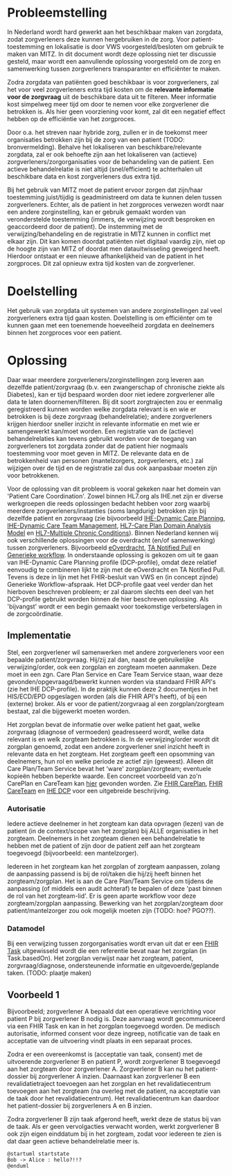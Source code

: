 # Probleemstelling
In Nederland wordt hard gewerkt aan het beschikbaar maken van zorgdata, zodat zorgverleners deze kunnen hergebruiken in de zorg. Voor patient-toestemming en lokalisatie is door VWS voorgesteld/besloten om gebruik te maken van MITZ. In dit document wordt deze oplossing niet ter discussie gesteld, maar wordt een aanvullende oplossing voorgesteld om de zorg en samenwerking tussen zorgverleners transparanter en efficiënter te maken. 

Zodra zorgdata van patiënten goed beschikbaar is voor zorgverleners, zal het voor veel zorgverleners extra tijd kosten om de **relevante informatie voor de zorgvraag** uit de beschikbare data uit te filteren. Meer informatie kost simpelweg meer tijd om door te nemen voor elke zorgverlener die betrokken is. Als hier geen voorziening voor komt, zal dit een negatief effect hebben op de efficiëntie van het zorgproces.

Door o.a. het streven naar hybride zorg, zullen er in de toekomst meer organisaties betrokken zijn bij de zorg van een patient (TODO: bronvermelding). Behalve het lokaliseren van beschikbare/relevante zorgdata, zal er ook behoefte zijn aan het lokaliseren van (actieve) zorgverleners/zorgorganisaties voor de behandeling van de patient. Een actieve behandelrelatie is niet altijd (snel/efficient) te achterhalen uit beschikbare data en kost zorgverleners dus extra tijd.

Bij het gebruik van MITZ moet de patient ervoor zorgen dat zijn/haar toestemming juist/tijdig is geadministreerd om data te kunnen delen tussen zorgverleners. Echter, als de patient in het zorgproces verwezen wordt naar een andere zorginstelling, kan er gebruik gemaakt worden van veronderstelde toestemming (immers, de verwijzing wordt besproken en geaccordeerd door de patient). De instemming met de verwijzing/behandeling en de registratie in MITZ kunnen in conflict met elkaar zijn. Dit kan komen doordat patiënten niet digitaal vaardig zijn, niet op de hoogte zijn van MITZ of doordat men datauitwisseling geweigerd heeft. Hierdoor ontstaat er een nieuwe afhankelijkheid van de patient in het zorgproces. Dit zal opnieuw extra tijd kosten van de zorgverlener.


# Doelstelling
Het gebruik van zorgdata uit systemen van andere zorginstellingen zal veel zorgverleners extra tijd gaan kosten. Doelstelling is om efficiënter om te kunnen gaan met een toenemende hoeveelheid zorgdata en deelnemers binnen het zorgproces voor een patient.  




# Oplossing

Daar waar meerdere zorgverleners/zorginstellingen zorg leveren aan dezelfde patient/zorgvraag (b.v. een zwangerschap of chronische ziekte als Diabetes), kan er tijd bespaard worden door niet iedere zorgverlener alle data te laten doornemen/filteren. Bij dit soort zorgtrajecten zou er eenmalig geregistreerd kunnen worden welke zorgdata relevant is en wie er betrokken is bij deze zorgvraag (behandelrelatie); andere zorgverleners krijgen hierdoor sneller inzicht in relevante informatie en met wie er samengewerkt kan/moet worden. 
Een registratie van de (actieve) behandelrelaties kan tevens gebruikt worden voor de toegang van zorgverleners tot zorgdata zonder dat de patient hier nogmaals toestemming voor moet geven in MITZ. De relevante data en de betrokkenheid van personen (mantelzorgers, zorgverleners, etc.) zal wijzigen over de tijd en de registratie zal dus ook aanpasbaar moeten zijn voor betrokkenen.

Voor de oplossing van dit probleem is vooral gekeken naar het domein van 'Patient Care Coordination'. Zowel binnen HL7.org als IHE.net zijn er diverse werkgroepen die reeds oplossingen bedacht hebben voor zorg waarbij meerdere zorgverleners/instanties (soms langdurig) betrokken zijn bij dezelfde patient en zorgvraag (zie bijvoorbeeld [IHE-Dynamic Care Planning](http://ihe.net/uploadedFiles/Documents/PCC/IHE_PCC_Suppl_DCP.pdf), [IHE-Dynamic Care Team Management](http://ihe.net/uploadedFiles/Documents/PCC/IHE_PCC_Suppl_DCTM.pdf), [HL7-Care Plan Domain Analysis Model](https://confluence.hl7.org/display/PC/Care+Plan+DAM+2.0+-+Project+Index+Page) en [HL7-Multiple Chronic Conditions](https://hl7.org/fhir/us/mcc/2023Sep/)). Binnen Nederland kennen wij ook verschillende oplossingen voor de overdracht (en/of  samenwerking) tussen zorgverleners. Bijvoorbeeld [eOverdracht](https://nuts-foundation.gitbook.io/bolts/eoverdracht/leveranciersspecificatie), [TA Notified Pull](https://www.twiin.nl/media/449/download) en [Generieke workflow](https://confluence.hl7.org/display/HNETH/Generieke%2C+transmurale+workflow). In onderstaande oplossing is gekozen om uit te gaan van IHE-Dynamic Care Planning profile (DCP-profile), omdat deze relatief eenvoudig te combineren lijkt te zijn met de eOverdracht en TA Notified Pull. Tevens is deze  in lijn met het FHIR-besluit van VWS en (in concept zijnde) Generieke Workflow-afspraak. Het DCP-profile gaat veel verder dan het hierboven beschreven probleem; er zal daarom slechts een deel van het DCP-profile gebruikt worden binnen de hier beschreven oplossing. Als 'bijvangst' wordt er een begin gemaakt voor toekomstige verbeterslagen in de zorgcoördinatie. 

## Implementatie
Stel, een zorgverlener wil samenwerken met andere zorgverleners voor een bepaalde patient/zorgvraag. Hij/zij zal dan, naast de gebruikelijke verwijzing/order, ook een zorgplan en zorgteam moeten aanmaken. Deze moet in een zgn. Care Plan Service en Care Team Service staan, waar deze gevonden/opgevraagd/bewerkt kunnen worden via standaard FHIR API's (zie het IHE DCP-profile). In de praktijk kunnen deze 2 documentjes in het HIS/ECD/EPD opgeslagen worden (als die FHIR API's heeft), of bij een (externe) broker. Als er voor de patient/zorgvraag al een zorgplan/zorgteam bestaat, zal die bijgewerkt moeten worden.

Het zorgplan bevat de informatie over welke patient het gaat, welke zorgvraag (diagnose of vermoeden) geadresseerd wordt, welke data relevant is en welk zorgteam betrokken is. In de verwijzing/order wordt dit zorgplan genoemd, zodat een andere zorgverlener snel inzicht heeft in relevante data en het zorgteam. 
Het zorgteam geeft een opsomming van deelnemers, hun rol en welke periode ze actief zijn (geweest).  Alleen dit Care Plan/Team Service bevat het 'ware' zorgplan/zorgteam; eventuele kopieën hebben beperkte waarde. Een concreet voorbeeld van zo'n CarePlan en CareTeam kan [hier](https://hl7.org/fhir/R4/careplan-example-f203-sepsis.json.html) gevonden worden. Zie [FHIR CarePlan](https://hl7.org/fhir/R4/careplan.html), [FHIR CareTeam](https://hl7.org/fhir/R4/careteam.html) en [IHE DCP](http://ihe.net/uploadedFiles/Documents/PCC/IHE_PCC_Suppl_DCP.pdf) voor een uitgebreide beschrijving.


### Autorisatie
Iedere actieve deelnemer in het zorgteam kan data opvragen (lezen) van de patient (in de context/scope van het zorgplan) bij ALLE organisaties in het zorgteam. Deelnemers in het zorgteam dienen een behandelrelatie te hebben met de patient of zijn door de patient zelf aan het zorgteam toegevoegd (bijvoorbeeld: een mantelzorger).


Iedereen in het zorgteam kan het zorgplan of zorgteam aanpassen, zolang de aanpassing passend is bij de rol/taken die hij/zij heeft binnen het zorgteam/zorgplan. Het is aan de Care Plan/Team Service om tijdens de aanpassing (of middels een audit achteraf) te bepalen of deze 'past binnen de rol van het zorgteam-lid'. Er is geen aparte workflow voor deze zorgteam/zorgplan aanpassing. Bewerking van het zorgplan/zorgteam door patient/mantelzorger zou ook mogelijk moeten zijn (TODO: hoe? PGO??).

### Datamodel
Bij een verwijzing tussen zorgorganisaties wordt ervan uit dat er een [FHIR Task](https://hl7.org/fhir/R4/task.html) uitgewisseld wordt die een referentie bevat naar het zorgplan (in Task.basedOn). Het zorgplan verwijst naar het zorgteam, patient, zorgvraag/diagnose, ondersteunende informatie en uitgevoerde/geplande taken. (TODO: plaatje maken)


## Voorbeeld 1
Bijvoorbeeld; zorgverlener A bepaald dat een operatieve verrichting voor patient P bij zorgverlener B nodig is. Deze aanvraag wordt gecommuniceerd via een FHIR Task en kan in het zorgplan toegevoegd worden. De medisch autorisatie, informed consent voor deze ingreep, notificatie van de taak en acceptatie van de uitvoering vindt plaats in een separaat proces.

Zodra er een overeenkomst is (acceptatie van taak, consent) met de uitvoerende zorgverlener B en patient P, wordt zorgverlener B toegevoegd aan het zorgteam door zorgverlener A. Zorgverlener B kan nu het patient-dossier bij zorgverlener A inzien. Daarnaast kan zorgverlener B een revalidatietraject toevoegen aan het zorgplan en het revalidatiecentrum toevoegen aan het zorgteam (na overleg met de patient, na acceptatie van de taak door het revalidatiecentrum). Het revalidatiecentrum kan daardoor het patient-dossier bij zorgverleners A en B inzien.

Zodra zorgverlener B zijn taak afgerond heeft, werkt deze de status bij van de taak. Als er geen vervolgacties verwacht worden, werkt zorgverlener B ook zijn eigen einddatum bij in het zorgteam, zodat voor iedereen te zien is dat daar geen actieve behandelrelatie meer is.

```plantuml
@startuml startstate
Bob -> Alice : hello?!!?
@enduml
```